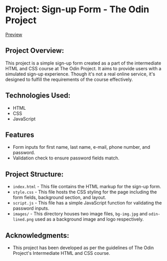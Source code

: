# Project: Sign-up Form - The Odin Project

<a href="https://ncontin.github.io/sign-up-form/">Preview</a>
## Project Overview:

This project is a simple sign-up form created as a part of the intermediate HTML and CSS course at The Odin Project. It aims to provide users with a simulated sign-up experience. Though it's not a real online service, it's designed to fulfill the requirements of the course effectively.

## Technologies Used:

- HTML
- CSS
- JavaScript

## Features

- Form inputs for first name, last name, e-mail, phone number, and password.
- Validation check to ensure password fields match.

## Project Structure:

- `index.html` - This file contains the HTML markup for the sign-up form.
- `style.css` - This file hosts the CSS styling for the page including the form fields, background section, and layout.
- `script.js` - This file has a simple JavaScript function for validating the password inputs.
- `images/` - This directory houses two image files, `bg-img.jpg` and `odin-lined.png` used as a background image and logo respectively.

## Acknowledgments:

- This project has been developed as per the guidelines of The Odin Project's Intermediate HTML and CSS course.

